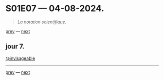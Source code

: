 # S01E07 — 04-08-2024.

> *La notation scientifique.*

[prev](S01E06-03-08-2024.md) — [next](S01E01-29-07-2024.md)

## jour 7.

[@invisageable](https://twitter.com/invisageable)   

---

[prev](S01E06-03-08-2024.md) — [next](S01E01-29-07-2024.md)
